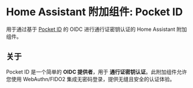 # Home Assistant 附加组件: Pocket ID

用于通过基于 [Pocket ID](https://pocket-id.org/) 的 OIDC 进行通行证密钥认证的 Home Assistant 附加组件。

## 关于

Pocket ID 是一个简单的 **OIDC 提供者**，用于 **通行证密钥认证**。此附加组件允许您使用 WebAuthn/FIDO2 集成无密码登录，提供无缝且安全的认证体验。